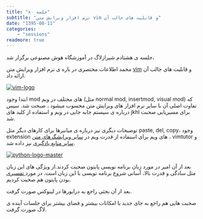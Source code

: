 ```yaml
---
title: "جلسه ۸۰"
subtitle: "نرم افزار ویرایش متن vim و قابلیت های جالب آن"
date: "1395-08-11"
categories:
    - "sessions"
readmore: true
---
```

جلسه ی هشتادم شیرازلاگ در آموزشگاه هوش مصنوعی برگزار شد،

محمد اطلاعات مختصری در باره ی نرم افزار ویرایش متن [vim](http://www.vim.org/) و قابلیت های جالب آن ارائه داد.

[![vim-logo](../../img/c6416bea-fdbb-11e6-86dd-a088b4d860141488289360.8267188.png)](../../img/c6416bea-fdbb-11e6-86dd-a088b4d860141488289360.8267188.png)

ابتدا وجود mod های مختلف در ویم (مثل normal mod, insertmod, visual mod) که تفاوت اصلی آن با سایر نرم افزار های ویرایش متن محسوب میشود ، صبحت شد. سپس درباره ی سیستم جابه جایی در ویم و استفاده از کلید های jkhl برای مسیریابی صحبت شد.

توضیحات دیگری نیز درباره ی میانبرها برای کارهای دیگر مثل paste, del, copy، وجود extension های ویم برای استفاده از قدرت ویم در [سایر ویرایشگرهای متن](http://stackoverflow.com/questions/700186/text-editors-with-vim-mode) ، vimtutor و [سایر منابع یادگیری](http://www.openvim.com/) نیز داده شد.

[![python-logo-master](../../img/c6416f28-fdbb-11e6-86dd-a088b4d860141488289360.8267822.png)](../../img/c6416f28-fdbb-11e6-86dd-a088b4d860141488289360.8267822.png)

بعد از آن امیر در مورد زبان برنامه نویسی پایتون صحبت کردند.از ویژگی های این زبان مثل سادگی و قدرت بالا‌، آسانی شروع برنامه نویسی با این زبان است. در مورد[ تفسیری](https://en.wikipedia.org/wiki/Interpreted_language) بودن پایتون هم صحبت کردیم.

بعد از آن بحثی راجع به درایورها در لینوکس صورت گرفت.

صحبت هایی هم راجع به جای جدید با امکانات بیشتر و فضای بیشتر برای جلسات آینده ی لاگ صورت گرفت.
